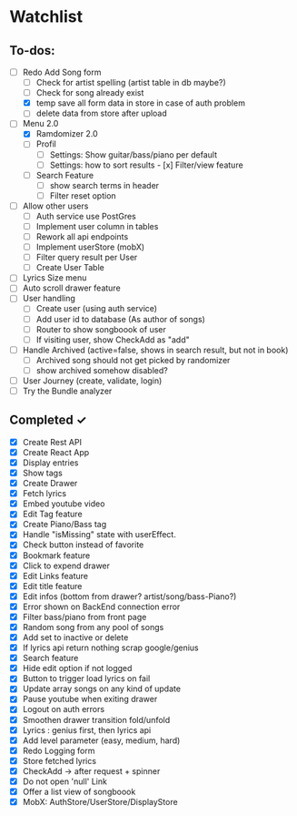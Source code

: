 # Watchlist

## To-dos:
- [ ] Redo Add Song form
  - [ ] Check for artist spelling (artist table in db maybe?)
  - [ ] Check for song already exist 
  - [x] temp save all form data in store in case of auth problem
  - [ ] delete data from store after upload
- [ ] Menu 2.0
    - [x] Ramdomizer 2.0
    - [ ] Profil 
      - [ ] Settings: Show guitar/bass/piano per default
      - [ ] Settings: how to sort results
    - [x] Filter/view feature
    - [ ] Search Feature 
      - [ ] show search terms in header
      - [ ] Filter reset option
- [ ] Allow other users
    - [ ] Auth service use PostGres
    - [ ] Implement user column in tables
    - [ ] Rework all api endpoints
    - [ ] Implement userStore (mobX)
    - [ ] Filter query result per User
    - [ ] Create User Table
- [ ] Lyrics Size menu
- [ ] Auto scroll drawer feature
- [ ] User handling
    - [ ] Create user (using auth service)
    - [ ] Add user id to database (As author of songs)
    - [ ] Router to show songboook of user
    - [ ] If visiting user, show CheckAdd as "add"
- [ ] Handle Archived (active=false, shows in search result, but not in book)
  - [ ] Archived song should not get picked by randomizer
  - [ ] show archived somehow disabled?  
- [ ] User Journey (create, validate, login)
- [ ] Try the Bundle analyzer

## Completed ✓

- [x] Create Rest API
- [x] Create React App
- [x] Display entries
- [x] Show tags 
- [x] Create Drawer
- [x] Fetch lyrics
- [x] Embed youtube video
- [x] Edit Tag feature
- [x] Create Piano/Bass tag
- [x] Handle "isMissing" state with userEffect.
- [x] Check button instead of favorite
- [x] Bookmark feature
- [x] Click to expend drawer
- [x] Edit Links feature
- [x] Edit title feature
- [x] Edit infos (bottom from drawer? artist/song/bass-Piano?)
- [x] Error shown on BackEnd connection error
- [x] Filter bass/piano from front page
- [x] Random song from any pool of songs
- [x] Add set to inactive or delete
- [x] If lyrics api return nothing scrap google/genius
- [x] Search feature
- [x] Hide edit option if not logged
- [x] Button to trigger load lyrics on fail
- [x] Update array songs on any kind of update
- [x] Pause youtube when exiting drawer
- [x] Logout on auth errors
- [x] Smoothen drawer transition fold/unfold
- [x] Lyrics : genius first, then lyrics api
- [x] Add level parameter (easy, medium, hard)
- [x] Redo Logging form
- [x] Store fetched lyrics
- [x] CheckAdd -> after request + spinner
- [x] Do not open 'null' Link 
- [x] Offer a list view of songboook 
- [x] MobX: AuthStore/UserStore/DisplayStore